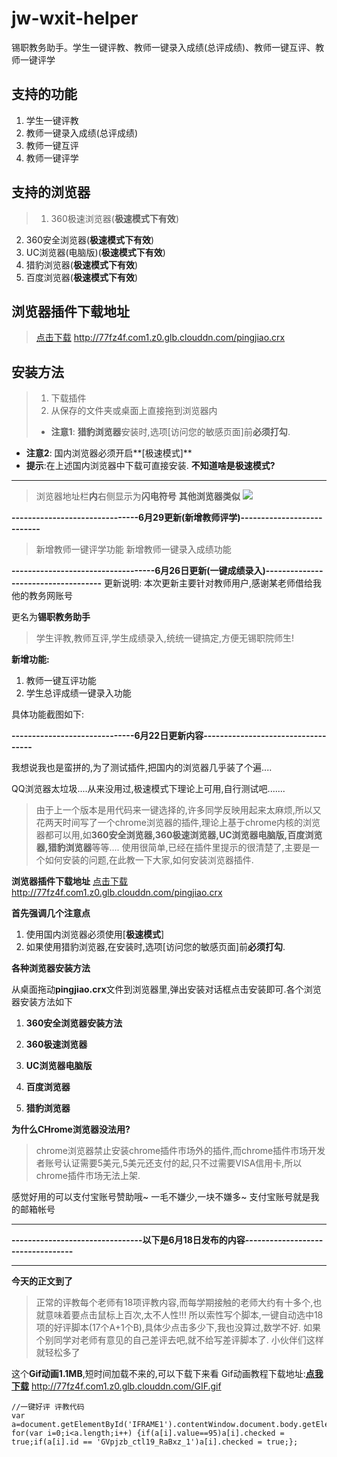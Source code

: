# jw-wxit-helper
锡职教务助手。学生一键评教、教师一键录入成绩(总评成绩)、教师一键互评、教师一键评学

**支持的功能**
-------
1. 学生一键评教
2. 教师一键录入成绩(总评成绩)
3. 教师一键互评
4. 教师一键评学 

<!--more-->
**支持的浏览器**
-------
> 1. 360极速浏览器(**极速模式下有效**)
2. 360安全浏览器(**极速模式下有效**)
3. UC浏览器(电脑版)(**极速模式下有效**)
4. 猎豹浏览器(**极速模式下有效**)
5. 百度浏览器(**极速模式下有效**)

**浏览器插件下载地址**
------

> [点击下载](http://77fz4f.com1.z0.glb.clouddn.com/pingjiao.crx)
http://77fz4f.com1.z0.glb.clouddn.com/pingjiao.crx



**安装方法**
------
> 1. 下载插件
> 2. 从保存的文件夹或桌面上直接拖到浏览器内
> 
>* **注意1**: **猎豹浏览器**安装时,选项[访问您的敏感页面]前**必须打勾**.
* **注意2**: 国内浏览器必须开启**[极速模式]**
* **提示**:在上述国内浏览器中下载可直接安装.
**不知道啥是极速模式?**
--------
> 浏览器地址栏**内**右侧显示为**闪电符号**
>  **其他浏览器类似**
> ![](https://leanote.com/api/file/getImage?fileId=564dd6c9ab64417111000862)
> 


**-------------------------------6月29更新(新增教师评学)---------------------------**
> 新增教师一键评学功能
> 新增教师一键录入成绩功能






**-----------------------------------6月26日更新(一键成绩录入)------------------------------------**
更新说明:
本次更新主要针对教师用户,感谢某老师借给我他的教务网账号

更名为**锡职教务助手**
> 学生评教,教师互评,学生成绩录入,统统一键搞定,方便无锡职院师生!

**新增功能:**
1. 教师一键互评功能
2. 学生总评成绩一键录入功能

具体功能截图如下:













**------------------------------6月22日更新内容-----------------------------------**

我想说我也是蛮拼的,为了测试插件,把国内的浏览器几乎装了个遍....




QQ浏览器太垃圾....从来没用过,极速模式下理论上可用,自行测试吧.......

> 由于上一个版本是用代码来一键选择的,许多同学反映用起来太麻烦,所以又花两天时间写了一个chrome浏览器的插件,理论上基于chrome内核的浏览器都可以用,如**360安全浏览器,360极速浏览器,UC浏览器电脑版,百度浏览器,猎豹浏览器**等等....
> 使用很简单,已经在插件里提示的很清楚了,主要是一个如何安装的问题,在此教一下大家,如何安装浏览器插件.

**浏览器插件下载地址**
[点击下载](http://77fz4f.com1.z0.glb.clouddn.com/pingjiao.crx)
http://77fz4f.com1.z0.glb.clouddn.com/pingjiao.crx

**首先强调几个注意点**
1. 使用国内浏览器必须使用[**极速模式**]
2. 如果使用猎豹浏览器,在安装时,选项[访问您的敏感页面]前**必须打勾**.

**各种浏览器安装方法**

从桌面拖动**pingjiao.crx**文件到浏览器里,弹出安装对话框点击安装即可.各个浏览器安装方法如下

 1. **360安全浏览器安装方法**
 
 2. **360极速浏览器**
 
 3. **UC浏览器电脑版**
 
 4. **百度浏览器**

 5. **猎豹浏览器**

 
**为什么CHrome浏览器没法用?**
> chrome浏览器禁止安装chrome插件市场外的插件,而chrome插件市场开发者账号认证需要5美元,5美元还支付的起,只不过需要VISA信用卡,所以chrome插件市场无法上架.


感觉好用的可以支付宝账号赞助哦~
一毛不嫌少,一块不嫌多~
支付宝账号就是我的邮箱帐号

----------


**--------------------------------以下是6月18日发布的内容----------------------------------**


----------


**今天的正文到了**



>正常的评教每个老师有18项评教内容,而每学期接触的老师大约有十多个,也就意味着要点击鼠标上百次,太不人性!!! 
>所以索性写个脚本,一键自动选中18项的好评脚本(17个A+1个B),具体少点击多少下,我也没算过,数学不好.
>如果个别同学对老师有意见的自己差评去吧,就不给写差评脚本了.
>小伙伴们这样就轻松多了

这个**Gif动画1.1MB**,短时间加载不来的,可以下载下来看
Gif动画教程下载地址:[**点我下载**](http://77fz4f.com1.z0.glb.clouddn.com/GIF.gif)
http://77fz4f.com1.z0.glb.clouddn.com/GIF.gif

    //一键好评 评教代码
    var a=document.getElementById('IFRAME1').contentWindow.document.body.getElementsByTagName('input'); for(var i=0;i<a.length;i++) {if(a[i].value==95)a[i].checked = true;if(a[i].id == 'GVpjzb_ctl19_RaBxz_1')a[i].checked = true;};
